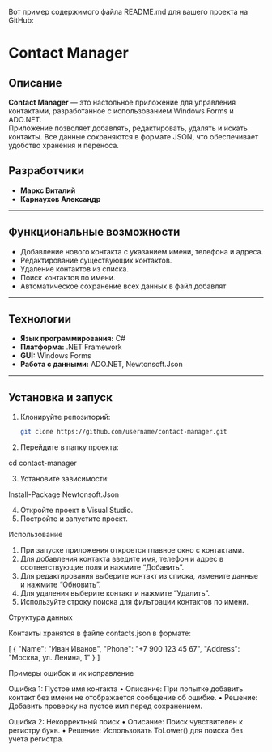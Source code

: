Вот пример содержимого файла README.md для вашего проекта на GitHub:

# Contact Manager

## Описание
**Contact Manager** — это настольное приложение для управления контактами, разработанное с использованием Windows Forms и ADO.NET.  
Приложение позволяет добавлять, редактировать, удалять и искать контакты. Все данные сохраняются в формате JSON, что обеспечивает удобство хранения и переноса.

## Разработчики
- **Маркс Виталий**
- **Карнаухов Александр**

---

## Функциональные возможности
- Добавление нового контакта с указанием имени, телефона и адреса.
- Редактирование существующих контактов.
- Удаление контактов из списка.
- Поиск контактов по имени.
- Автоматическое сохранение всех данных в файл добавлят

---

## Технологии
- **Язык программирования:** C#
- **Платформа:** .NET Framework
- **GUI:** Windows Forms
- **Работа с данными:** ADO.NET, Newtonsoft.Json
---

## Установка и запуск
1. Клонируйте репозиторий:
   ```bash
   git clone https://github.com/username/contact-manager.git

 2. Перейдите в папку проекта:

cd contact-manager


 3. Установите зависимости:

Install-Package Newtonsoft.Json


 4. Откройте проект в Visual Studio.
 5. Постройте и запустите проект.

Использование
 1. При запуске приложения откроется главное окно с контактами.
 2. Для добавления контакта введите имя, телефон и адрес в соответствующие поля и нажмите “Добавить”.
 3. Для редактирования выберите контакт из списка, измените данные и нажмите “Обновить”.
 4. Для удаления выберите контакт и нажмите “Удалить”.
 5. Используйте строку поиска для фильтрации контактов по имени.

Структура данных

Контакты хранятся в файле contacts.json в формате:

[
  {
    "Name": "Иван Иванов",
    "Phone": "+7 900 123 45 67",
    "Address": "Москва, ул. Ленина, 1"
  }
]

Примеры ошибок и их исправление

Ошибка 1: Пустое имя контакта
 • Описание: При попытке добавить контакт без имени не отображается сообщение об ошибке.
 • Решение: Добавить проверку на пустое имя перед сохранением.

Ошибка 2: Некорректный поиск
 • Описание: Поиск чувствителен к регистру букв.
 • Решение: Использовать ToLower() для поиска без учета регистра.
